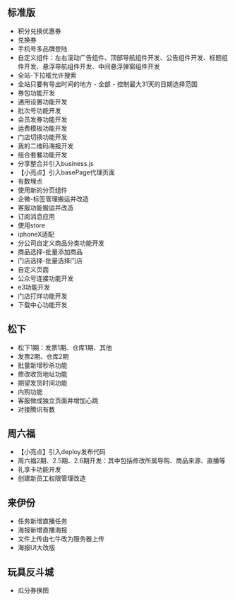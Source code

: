## 标准版
* 积分兑换优惠券
* 兑换券
* 手机号多品牌登陆
* 自定义组件：左右滚动广告组件、顶部导航组件开发、公告组件开发、标题组件开发、悬浮导航组件开发、中间悬浮弹窗组件开发
* 全站-下拉框允许搜索
* 全站只要有导出时间的地方 - 全部 - 控制最大31天的日期选择范围
* 券包功能开发
* 通用设置功能开发
* 批次号功能开发
* 会员发券功能开发
* 运费模板功能开发
* 门店切换功能开发
* 我的二维码海报开发
* 组合套餐功能开发
* 分享整合并引入business.js
* 【小亮点】引入basePage代理页面
* 有数埋点
* 使用新的分页组件
* 企微-标签管理搬运并改造
* 客服功能搬运并改造
* 订阅消息应用
* 使用store
* iphoneX适配
* 分公司自定义商品分类功能开发
* 商品选择-批量添加商品
* 门店选择-批量选择门店
* 自定义页面
* 公众号连接功能开发
* e3功能开发
* 门店打烊功能开发
* 下载中心功能开发

## 松下
* 松下1期：发票1期、仓库1期、其他
* 发票2期、仓库2期
* 批量新增秒杀功能
* 修改收货地址功能
* 期望发货时间功能
* 内购功能
* 客服做成独立页面并增加心跳
* 对接腾讯有数

## 周六福
* 【小亮点】引入deploy发布代码
* 周六福2期、2.5期、2.6期开发：其中包括修改所属导购、商品来源、直播等
* 礼享卡功能开发
* 创建新员工权限管理改造

## 来伊份
* 任务新增直播任务
* 海报新增直播海报
* 文件上传由七牛改为服务器上传
* 海报UI大改版

## 玩具反斗城
* 瓜分券换图
